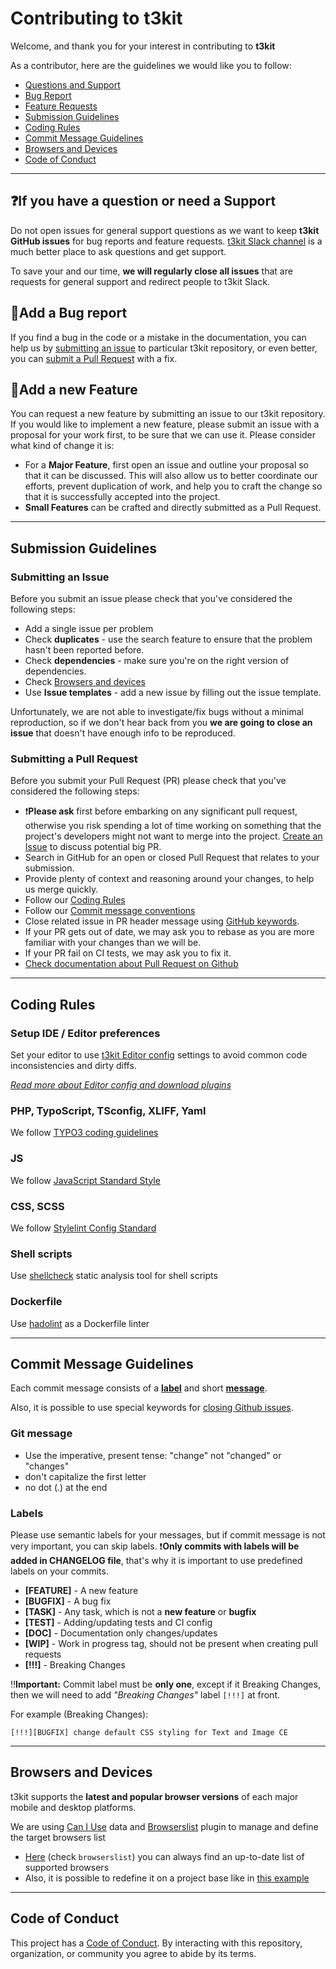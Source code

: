 # Contributing to t3kit

Welcome, and thank you for your interest in contributing to **t3kit**

As a contributor, here are the guidelines we would like you to follow:

- [Questions and Support](#if-you-have-a-question-or-need-a-support)
- [Bug Report](#add-a-bug-report)
- [Feature Requests](#add-a-new-feature)
- [Submission Guidelines](#submission-guidelines)
- [Coding Rules](#coding-rules)
- [Commit Message Guidelines](#commit-message-guidelines)
- [Browsers and Devices](#browsers-and-devices)
- [Code of Conduct](#code-of-conduct)

***

## ❓If you have a question or need a Support

Do not open issues for general support questions as we want to keep **t3kit GitHub issues** for bug reports and feature requests. [t3kit Slack channel](SUPPORT.md) is a much better place to ask questions and get support.

To save your and our time, **we will regularly close all issues** that are requests for general support and redirect people to t3kit Slack.

## 🐞Add a Bug report

If you find a bug in the code or a mistake in the documentation, you can help us by [submitting an issue](#submitting-an-issue) to particular t3kit repository, or even better, you can [submit a Pull Request](#submitting-a-pull-request) with a fix.

## 🚀Add a new Feature

You can request a new feature by submitting an issue to our t3kit repository. If you would like to implement a new feature, please submit an issue with a proposal for your work first, to be sure that we can use it. Please consider what kind of change it is:

- For a **Major Feature**, first open an issue and outline your proposal so that it can be discussed. This will also allow us to better coordinate our efforts, prevent duplication of work, and help you to craft the change so that it is successfully accepted into the project.
- **Small Features** can be crafted and directly submitted as a Pull Request.

***

## Submission Guidelines

### Submitting an Issue

Before you submit an issue please check that you've considered the following steps:

- Add a single issue per problem
- Check **duplicates** - use the search feature to ensure that the problem hasn't been reported before.
- Check **dependencies** - make sure you're on the right version of dependencies.
- Check [Browsers and devices](#browsers-and-devices)
- Use **Issue templates** - add a new issue by filling out the issue template.

Unfortunately, we are not able to investigate/fix bugs without a minimal reproduction, so if we don't hear back from you **we are going to close an issue** that doesn't have enough info to be reproduced.

### Submitting a Pull Request

Before you submit your Pull Request (PR) please check that you've considered the following steps:

- ❗️**Please ask** first before embarking on any significant pull request, otherwise you risk spending a lot of time working on something that the project's developers might not want to merge into the project. [Create an Issue](#submitting_an_issue) to discuss potential big PR.
- Search in GitHub for an open or closed Pull Request that relates to your submission.
- Provide plenty of context and reasoning around your changes, to help us merge quickly.
- Follow our [Coding Rules](#coding-rules)
- Follow our [Commit message conventions](#commit-message-guidelines)
- Close related issue in PR header message using [GitHub keywords](https://help.github.com/articles/closing-issues-via-commit-messages).
- If your PR gets out of date, we may ask you to rebase as you are more familiar with your changes than we will be.
- If your PR fail on CI tests, we may ask you to fix it.
- [Check documentation about Pull Request on Github](https://help.github.com/articles/using-pull-requests)

***

## Coding Rules

### Setup IDE / Editor preferences

Set your editor to use [t3kit Editor config](https://github.com/t3kit/t3kit-starter/blob/master/.editorconfig) settings to avoid common code inconsistencies and dirty diffs.

_[Read more about Editor config and download plugins](https://editorconfig.org)_

### PHP, TypoScript, TSconfig, XLIFF, Yaml

We follow [TYPO3 coding guidelines](https://docs.typo3.org/m/typo3/reference-coreapi/master/en-us/CodingGuidelines/Index.html)

### JS

We follow [JavaScript Standard Style](https://standardjs.com)

### CSS, SCSS

We follow [Stylelint Config Standard](https://github.com/stylelint/stylelint-config-standard)

### Shell scripts

Use [shellcheck](https://github.com/koalaman/shellcheck) static analysis tool for shell scripts

### Dockerfile

Use [hadolint](https://github.com/hadolint/hadolint) as a Dockerfile linter

***

## Commit Message Guidelines

Each commit message consists of a **[label](#labels)** and short **[message](#git-message)**.

Also, it is possible to use special keywords for [closing Github issues](https://help.github.com/articles/closing-issues-via-commit-messages).

### Git message

- Use the imperative, present tense: "change" not "changed" or "changes"
- don't capitalize the first letter
- no dot (.) at the end

### Labels

Please use semantic labels for your messages, but if commit message is not very important, you can skip labels.
️️️️️❗️**Only commits with labels will be added in CHANGELOG file**, that's why it is important to use predefined labels on your commits.

- **[FEATURE]** - A new feature
- **[BUGFIX]** - A bug fix
- **[TASK]** - Any task, which is not a **new feature** or **bugfix**
- **[TEST]** - Adding/updating tests and CI config
- **[DOC]** - Documentation only changes/updates
- **[WIP]** - Work in progress tag, should not be present when creating pull requests
- **[!!!]** - Breaking Changes

‼️**Important:** Commit label must be **only one**, except if it Breaking Changes, then we will need to add _"Breaking Changes"_ label `[!!!]` at front.

For example (Breaking Changes):

``` git
[!!!][BUGFIX] change default CSS styling for Text and Image CE
```

***

## Browsers and Devices

t3kit supports the **latest and popular browser versions** of each major mobile and desktop platforms. 

We are using [Can I Use](https://caniuse.com/usage-table) data and [Browserslist](https://github.com/browserslist/browserslist) plugin to manage and define the target browsers list

- [Here](https://github.com/t3kit/t3kit/blob/master/package.json) (check `browserslist`) you can always find an up-to-date list of supported browsers
- Also, it is possible to redefine it on a project base like in [this example](https://github.com/t3kit/t3kit-starter/blob/master/public/typo3conf/ext/theme_newcustomproject/package.json)

***

## Code of Conduct

This project has a [Code of Conduct](CODE_OF_CONDUCT.md). By interacting with this repository, organization, or community you agree to abide by its terms.
